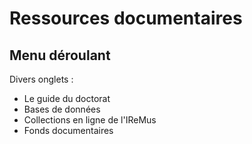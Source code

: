 # Ressources documentaires
## Menu déroulant

Divers onglets :
- Le guide du doctorat
- Bases de données
- Collections en ligne de l'IReMus
- Fonds documentaires
